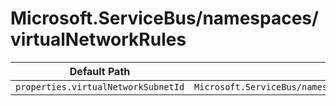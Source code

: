 # Microsoft.ServiceBus/namespaces/virtualNetworkRules

| Default Path | Alias |
|---|---|
| `properties.virtualNetworkSubnetId` | `Microsoft.ServiceBus/namespaces/virtualNetworkRules/virtualNetworkSubnetId` |

